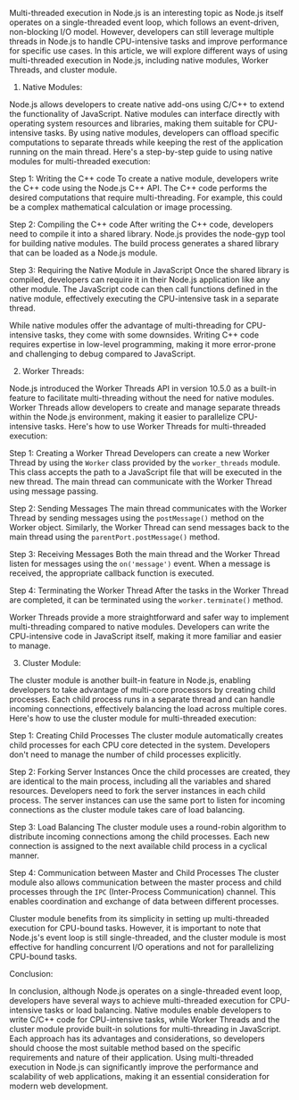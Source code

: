 Multi-threaded execution in Node.js is an interesting topic as Node.js itself operates on a single-threaded event loop, which follows an event-driven, non-blocking I/O model. However, developers can still leverage multiple threads in Node.js to handle CPU-intensive tasks and improve performance for specific use cases. In this article, we will explore different ways of using multi-threaded execution in Node.js, including native modules, Worker Threads, and cluster module.

1. Native Modules:

Node.js allows developers to create native add-ons using C/C++ to extend the functionality of JavaScript. Native modules can interface directly with operating system resources and libraries, making them suitable for CPU-intensive tasks. By using native modules, developers can offload specific computations to separate threads while keeping the rest of the application running on the main thread. Here's a step-by-step guide to using native modules for multi-threaded execution:

Step 1: Writing the C++ code
To create a native module, developers write the C++ code using the Node.js C++ API. The C++ code performs the desired computations that require multi-threading. For example, this could be a complex mathematical calculation or image processing.

Step 2: Compiling the C++ code
After writing the C++ code, developers need to compile it into a shared library. Node.js provides the node-gyp tool for building native modules. The build process generates a shared library that can be loaded as a Node.js module.

Step 3: Requiring the Native Module in JavaScript
Once the shared library is compiled, developers can require it in their Node.js application like any other module. The JavaScript code can then call functions defined in the native module, effectively executing the CPU-intensive task in a separate thread.

While native modules offer the advantage of multi-threading for CPU-intensive tasks, they come with some downsides. Writing C++ code requires expertise in low-level programming, making it more error-prone and challenging to debug compared to JavaScript.

2. Worker Threads:

Node.js introduced the Worker Threads API in version 10.5.0 as a built-in feature to facilitate multi-threading without the need for native modules. Worker Threads allow developers to create and manage separate threads within the Node.js environment, making it easier to parallelize CPU-intensive tasks. Here's how to use Worker Threads for multi-threaded execution:

Step 1: Creating a Worker Thread
Developers can create a new Worker Thread by using the `Worker` class provided by the `worker_threads` module. This class accepts the path to a JavaScript file that will be executed in the new thread. The main thread can communicate with the Worker Thread using message passing.

Step 2: Sending Messages
The main thread communicates with the Worker Thread by sending messages using the `postMessage()` method on the Worker object. Similarly, the Worker Thread can send messages back to the main thread using the `parentPort.postMessage()` method.

Step 3: Receiving Messages
Both the main thread and the Worker Thread listen for messages using the `on('message')` event. When a message is received, the appropriate callback function is executed.

Step 4: Terminating the Worker Thread
After the tasks in the Worker Thread are completed, it can be terminated using the `worker.terminate()` method.

Worker Threads provide a more straightforward and safer way to implement multi-threading compared to native modules. Developers can write the CPU-intensive code in JavaScript itself, making it more familiar and easier to manage.

3. Cluster Module:

The cluster module is another built-in feature in Node.js, enabling developers to take advantage of multi-core processors by creating child processes. Each child process runs in a separate thread and can handle incoming connections, effectively balancing the load across multiple cores. Here's how to use the cluster module for multi-threaded execution:

Step 1: Creating Child Processes
The cluster module automatically creates child processes for each CPU core detected in the system. Developers don't need to manage the number of child processes explicitly.

Step 2: Forking Server Instances
Once the child processes are created, they are identical to the main process, including all the variables and shared resources. Developers need to fork the server instances in each child process. The server instances can use the same port to listen for incoming connections as the cluster module takes care of load balancing.

Step 3: Load Balancing
The cluster module uses a round-robin algorithm to distribute incoming connections among the child processes. Each new connection is assigned to the next available child process in a cyclical manner.

Step 4: Communication between Master and Child Processes
The cluster module also allows communication between the master process and child processes through the `IPC` (Inter-Process Communication) channel. This enables coordination and exchange of data between different processes.

Cluster module benefits from its simplicity in setting up multi-threaded execution for CPU-bound tasks. However, it is important to note that Node.js's event loop is still single-threaded, and the cluster module is most effective for handling concurrent I/O operations and not for parallelizing CPU-bound tasks.

Conclusion:

In conclusion, although Node.js operates on a single-threaded event loop, developers have several ways to achieve multi-threaded execution for CPU-intensive tasks or load balancing. Native modules enable developers to write C/C++ code for CPU-intensive tasks, while Worker Threads and the cluster module provide built-in solutions for multi-threading in JavaScript. Each approach has its advantages and considerations, so developers should choose the most suitable method based on the specific requirements and nature of their application. Using multi-threaded execution in Node.js can significantly improve the performance and scalability of web applications, making it an essential consideration for modern web development.
